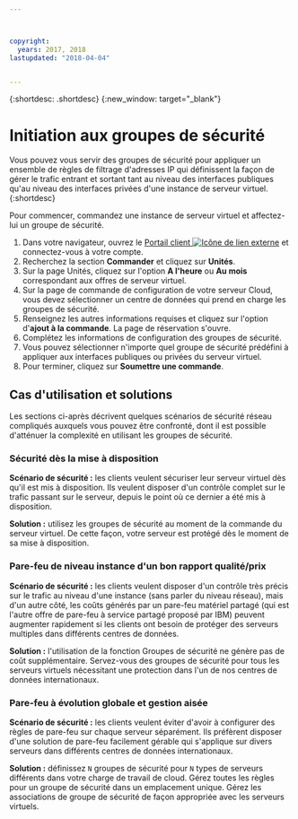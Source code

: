 ```yaml
---



copyright:
  years: 2017, 2018
lastupdated: "2018-04-04"


---
```


{:shortdesc: .shortdesc}
{:new_window: target="_blank"}

# Initiation aux groupes de sécurité

Vous pouvez vous servir des groupes de sécurité pour appliquer un ensemble de règles de filtrage d'adresses IP qui définissent la façon de gérer le trafic entrant et sortant tant au niveau des interfaces publiques qu'au niveau des interfaces privées d'une instance de serveur virtuel.
{:shortdesc}

Pour commencer, commandez une instance de serveur virtuel et affectez-lui un groupe de sécurité.
 
1. Dans votre navigateur, ouvrez le [Portail client ![Icône de lien externe](../../icons/launch-glyph.svg "Icône de lien externe")](https://control.softlayer.com/) et connectez-vous à votre compte.
2. Recherchez la section **Commander** et cliquez sur **Unités**.
3. Sur la page Unités, cliquez sur l'option **A l'heure** ou **Au mois** correspondant aux offres de serveur virtuel.
4. Sur la page de commande de configuration de votre serveur Cloud, vous devez sélectionner un centre de données qui prend en charge les groupes de sécurité.
5. Renseignez les autres informations requises et cliquez sur l'option d'**ajout à la commande**. La page de réservation s'ouvre.
6. Complétez les informations de configuration des groupes de sécurité.
7. Vous pouvez sélectionner n'importe quel groupe de sécurité prédéfini à appliquer aux interfaces publiques ou privées du serveur virtuel.
8. Pour terminer, cliquez sur **Soumettre une commande**.

## Cas d'utilisation et solutions
Les sections ci-après décrivent quelques scénarios de sécurité réseau compliqués auxquels vous pouvez être confronté, dont il est possible d'atténuer la complexité en utilisant les groupes de sécurité.

### Sécurité dès la mise à disposition
**Scénario de sécurité :** les clients veulent sécuriser leur serveur virtuel dès qu'il est mis à disposition. Ils veulent disposer d'un contrôle complet sur le trafic passant sur le serveur, depuis le point où ce dernier a été mis à disposition.

**Solution :** utilisez les groupes de sécurité au moment de la commande du serveur virtuel. De cette façon, votre serveur est protégé dès le moment de sa mise à disposition.

### Pare-feu de niveau instance d'un bon rapport qualité/prix
**Scénario de sécurité :** les clients veulent disposer d'un contrôle très précis sur le trafic au niveau d'une instance (sans parler du niveau réseau), mais d'un autre côté, les coûts générés par un pare-feu matériel partagé (qui est l'autre offre de pare-feu à service partagé proposé par IBM) peuvent augmenter rapidement si les clients ont besoin de protéger des serveurs multiples dans différents centres de données.

**Solution :** l'utilisation de la fonction Groupes de sécurité ne génère pas de coût supplémentaire. Servez-vous des groupes de sécurité pour tous les serveurs virtuels nécessitant une protection dans l'un de nos centres de données internationaux.

### Pare-feu à évolution globale et gestion aisée
**Scénario de sécurité :** les clients veulent éviter d'avoir à configurer des règles de pare-feu sur chaque serveur séparément. Ils préfèrent disposer d'une solution de pare-feu facilement gérable qui s'applique sur divers serveurs dans différents centres de données internationaux.

**Solution :** définissez `N` groupes de sécurité pour `N` types de serveurs différents dans votre charge de travail de cloud. Gérez toutes les règles pour un groupe de sécurité dans un emplacement unique. Gérez les associations de groupe de sécurité de façon appropriée avec les serveurs virtuels.
